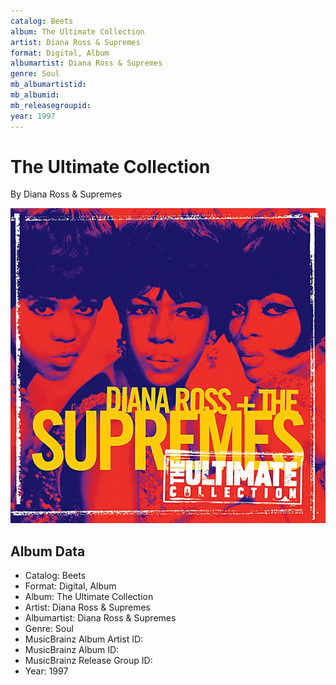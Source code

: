```yaml
---
catalog: Beets
album: The Ultimate Collection
artist: Diana Ross & Supremes
format: Digital, Album
albumartist: Diana Ross & Supremes
genre: Soul
mb_albumartistid: 
mb_albumid: 
mb_releasegroupid: 
year: 1997
---
```


# The Ultimate Collection

By Diana Ross & Supremes

![](../../assets/beetscovers/Diana_Ross_and_Supremes-The_Ultimate_Collection.jpg)

## Album Data

- Catalog: Beets
- Format: Digital, Album
- Album: The Ultimate Collection
- Artist: Diana Ross & Supremes
- Albumartist: Diana Ross & Supremes
- Genre: Soul
- MusicBrainz Album Artist ID: 
- MusicBrainz Album ID: 
- MusicBrainz Release Group ID: 
- Year: 1997

